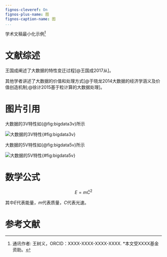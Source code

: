```yaml
---
fignos-cleveref: On
fignos-plus-name: 图
fignos-caption-name: 图
...
```


学术文稿最小化示例[^1]

[^1]: 通讯作者: 王树义，ORCID：XXXX-XXXX-XXXX-XXXX.
*本文受XXXX基金资助。

# 文献综述

王国成阐述了大数据的特性变迁过程[@王国成2017从]。

其他学者讲述了大数据的价值和处理方式[@于晓龙2014大数据的经济学涵义及价值创造机制;@徐计2015基于粒计算的大数据处理]。

# 图片引用

大数据的3V特性如{@fig:bigdata3v}所示

![大数据的3V特性](assets/demo-a5a137d9.png){#fig:bigdata3v}

大数据的5V特性如{@fig:bigdata5v}所示

![大数据的5V特性](assets/demo-8b0323d7.png){#fig:bigdata5v}

# 数学公式

$$E = m \dot C^2$$

其中$E$代表能量，$m$代表质量，$C$代表光速。

# 参考文献
